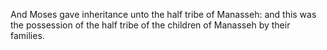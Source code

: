 And Moses gave inheritance unto the half tribe of Manasseh: and this was the possession of the half tribe of the children of Manasseh by their families.
